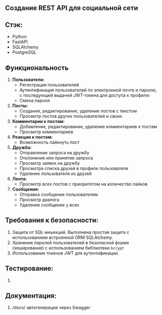 ##  Создание REST API для социальной сети

## Стэк:
 - Python
 - FastAPI
 - SQLAlchemy
 - PostgreSQL

## Функциональность
1. **Пользователи:**
    - Регистрация пользователей
    - Аутентификация пользователей по электронной почте и паролю, с последующей выдачей JWT-токена для доступа к профилю
    - Смена пароля
2. **Посты:**
    - Создание, редактирование, удаление постов с текстом
    - Просмотр постов других пользователей и своих
3. **Комментарии к постам:**
    - Добавление, редактирование, удаление комментариев к постам
    - Просмотр комментариев 
4. **Реакции к постам:**
    - Возможность лайкнуть пост 
5. **Дружба:**
    - Отправление запроса на дружбу
    - Отклонение или принятие запроса 
    - Просмотр заявок на дружбу
    - Просмотра списка друзей в профиле пользователя
    - Удаление пользователя из друзей
6. **Лента:**
    - Просмотр всех постов с приоритетом на количество лайков
7. **Сообщения:**
    - Отправка сообщение пользователям
    - Просмотр диалога 
    - Удаление сообщение у всех
## Требования к безопасности:

1. Защита от SQL-инъекций. Выполнена простая защита с использованием встроенной ORM SQLAlchemy.
2. Хранение паролей пользователей в безопасной форме (хеширование) с использованием библиотеки `bcrypt`
3. Использование токенов JWT для аутентификации.

## Тестирование:
1. 

## Документация:
1. /docs/ автогенерация через Swagger